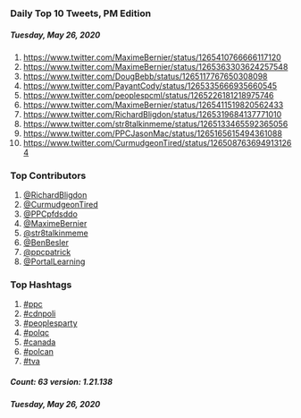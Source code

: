 ### Daily Top 10 Tweets, PM Edition
##### Tuesday, May 26, 2020
 1) https://www.twitter.com/MaximeBernier/status/1265410766666117120
 2) https://www.twitter.com/MaximeBernier/status/1265363303624257548
 3) https://www.twitter.com/DougBebb/status/1265117767650308098
 4) https://www.twitter.com/PayantCody/status/1265335666935660545
 5) https://www.twitter.com/peoplespcml/status/1265226181218975746
 6) https://www.twitter.com/MaximeBernier/status/1265411519820562433
 7) https://www.twitter.com/RichardBligdon/status/1265319684137771010
 8) https://www.twitter.com/str8talkinmeme/status/1265133465592365056
 9) https://www.twitter.com/PPCJasonMac/status/1265165615494361088
10) https://www.twitter.com/CurmudgeonTired/status/1265087636949131264

### Top Contributors
  1) [@RichardBligdon](https://www.twitter.com/RichardBligdon)
  2) [@CurmudgeonTired](https://www.twitter.com/CurmudgeonTired)
  3) [@PPCpfdsddo](https://www.twitter.com/PPCpfdsddo)
  4) [@MaximeBernier](https://www.twitter.com/MaximeBernier)
  5) [@str8talkinmeme](https://www.twitter.com/str8talkinmeme)
  6) [@BenBesler](https://www.twitter.com/BenBesler)
  7) [@ppcpatrick](https://www.twitter.com/ppcpatrick)
  8) [@PortalLearning](https://www.twitter.com/PortalLearning)


### Top Hashtags

  1) [#ppc](https://www.twitter.com/hashtag/ppc)
  2) [#cdnpoli](https://www.twitter.com/hashtag/cdnpoli)
  3) [#peoplesparty](https://www.twitter.com/hashtag/peoplesparty)
  4) [#polqc](https://www.twitter.com/hashtag/polqc)
  5) [#canada](https://www.twitter.com/hashtag/canada)
  6) [#polcan](https://www.twitter.com/hashtag/polcan)
  7) [#tva](https://www.twitter.com/hashtag/tva)

##### Count: 63	version: 1.21.138
##### Tuesday, May 26, 2020


